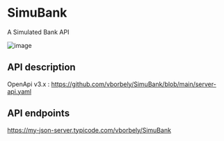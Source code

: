 # SimuBank
A Simulated Bank API

![image](https://github.com/user-attachments/assets/e12a5f5e-0537-41da-9fee-39d235b25c00)


## API description

OpenApi v3.x : https://github.com/vborbely/SimuBank/blob/main/server-api.yaml

## API endpoints

https://my-json-server.typicode.com/vborbely/SimuBank
